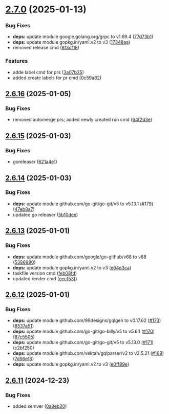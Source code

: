 # [2.7.0](https://github.com/stuttgart-things/machineshop/compare/v2.6.16...v2.7.0) (2025-01-13)


### Bug Fixes

* **deps:** update module google.golang.org/grpc to v1.69.4 ([77d73b1](https://github.com/stuttgart-things/machineshop/commit/77d73b1205a03ef0a0e4e179191f03cd0f8b2103))
* **deps:** update module gopkg.in/yaml.v2 to v3 ([17348aa](https://github.com/stuttgart-things/machineshop/commit/17348aa12de75db1ca0d4d45ac149da3daf6d215))
* removed release cmd ([8f3cf18](https://github.com/stuttgart-things/machineshop/commit/8f3cf182fb2f7a773235bf379976ed1e7b893ae0))


### Features

* adde label cmd for prs ([3a07b35](https://github.com/stuttgart-things/machineshop/commit/3a07b359fcea742885bf46e134f8f3fdeebaad48))
* added create labels for pr cmd ([0c59a82](https://github.com/stuttgart-things/machineshop/commit/0c59a8299c2e167e80b5cc4a0df0bab5aee52b3e))

## [2.6.16](https://github.com/stuttgart-things/machineshop/compare/v2.6.15...v2.6.16) (2025-01-05)


### Bug Fixes

* removed automerge prs; added newly created run cmd ([64f2d3e](https://github.com/stuttgart-things/machineshop/commit/64f2d3e9a1dc296cc1d043d8cc91253fda3258d4))

## [2.6.15](https://github.com/stuttgart-things/machineshop/compare/v2.6.14...v2.6.15) (2025-01-03)


### Bug Fixes

* goreleaser ([621a4e1](https://github.com/stuttgart-things/machineshop/commit/621a4e1693708ea24b05efebe3e8fdea5d1a4990))

## [2.6.14](https://github.com/stuttgart-things/machineshop/compare/v2.6.13...v2.6.14) (2025-01-03)


### Bug Fixes

* **deps:** update module github.com/go-git/go-git/v5 to v5.13.1 ([#179](https://github.com/stuttgart-things/machineshop/issues/179)) ([47eb8a7](https://github.com/stuttgart-things/machineshop/commit/47eb8a73de1d63f7ecc9ceedae906afa14765bda))
* updated go releaser ([5b10dee](https://github.com/stuttgart-things/machineshop/commit/5b10deec0f2db1c858d07c1fb5c7ad34f4e6e0f8))

## [2.6.13](https://github.com/stuttgart-things/machineshop/compare/v2.6.12...v2.6.13) (2025-01-01)


### Bug Fixes

* **deps:** update module github.com/google/go-github/v68 to v68 ([5386980](https://github.com/stuttgart-things/machineshop/commit/5386980edfc8114d5b7bff3efbd62f13ad061018))
* **deps:** update module gopkg.in/yaml.v2 to v3 ([e64e3ca](https://github.com/stuttgart-things/machineshop/commit/e64e3caae2fcf5cdcb238c6631849eb64141d443))
* taskfile version cmd ([feb08fd](https://github.com/stuttgart-things/machineshop/commit/feb08fdcca9ab4b2d0584496e3467fb3741c0692))
* updated render cmd ([cecf53f](https://github.com/stuttgart-things/machineshop/commit/cecf53f35d4b76142cdd756ed9239c6926e2461b))

## [2.6.12](https://github.com/stuttgart-things/machineshop/compare/v2.6.11...v2.6.12) (2025-01-01)


### Bug Fixes

* **deps:** update module github.com/99designs/gqlgen to v0.17.62 ([#173](https://github.com/stuttgart-things/machineshop/issues/173)) ([8537a51](https://github.com/stuttgart-things/machineshop/commit/8537a518fb1e79ef7463cebef9e776f5fd9e8f88))
* **deps:** update module github.com/go-git/go-billy/v5 to v5.6.1 ([#170](https://github.com/stuttgart-things/machineshop/issues/170)) ([87c5505](https://github.com/stuttgart-things/machineshop/commit/87c55053b329e535f1f39b6960320dbbadafcd28))
* **deps:** update module github.com/go-git/go-git/v5 to v5.13.0 ([#171](https://github.com/stuttgart-things/machineshop/issues/171)) ([c2bf250](https://github.com/stuttgart-things/machineshop/commit/c2bf25023879448ce5678ba36220ad046e13735d))
* **deps:** update module github.com/vektah/gqlparser/v2 to v2.5.21 ([#169](https://github.com/stuttgart-things/machineshop/issues/169)) ([7d56e16](https://github.com/stuttgart-things/machineshop/commit/7d56e1634b127e7ec1bfd187b4791633100298fc))
* **deps:** update module gopkg.in/yaml.v2 to v3 ([e0ff89e](https://github.com/stuttgart-things/machineshop/commit/e0ff89e5b8b6cde0f13a127b8037b1eba3e4396d))

## [2.6.11](https://github.com/stuttgart-things/machineshop/compare/v2.6.10...v2.6.11) (2024-12-23)


### Bug Fixes

* added semver ([0a8eb20](https://github.com/stuttgart-things/machineshop/commit/0a8eb20ced93c3f46df2ca5c43be8e067be0ddbc))
